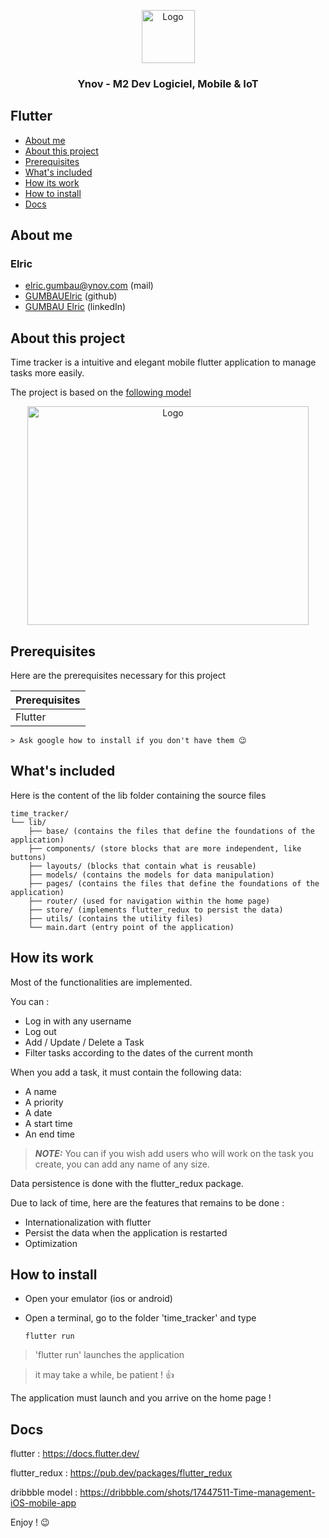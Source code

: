 <p align="center">
  <a href="https://example.com/">
    <img src="https://pbs.twimg.com/profile_images/979714483387092994/PMI-aUXp_400x400.jpg" alt="Logo" width=85 height=85>
  </a>

<h3 align="center">Ynov - M2 Dev Logiciel, Mobile & IoT</h3>
</p>

## Flutter

- [About me](#about-me)
- [About this project](#about-this-project)
- [Prerequisites](#prerequisites)
- [What's included](#whats-included)
- [How its work](#how-its-work)
- [How to install](#how-to-install)
- [Docs](#docs)

## About me

### Elric

- elric.gumbau@ynov.com (mail)
- [GUMBAUElric](https://github.com/GUMBAUElric) (github)
- [GUMBAU Elric](https://fr.linkedin.com/in/elric-gumbau-30943417a/) (linkedIn)

## About this project

Time tracker is a intuitive and elegant mobile flutter application to manage tasks more easily.

The project is based on the [following model](https://dribbble.com/shots/17447511-Time-management-iOS-mobile-app)

<p align="center">
    <img src="https://cdn.dribbble.com/users/1998175/screenshots/17447511/media/e5c9c2407b87a7cae14ea6aff31c227b.jpg" alt="Logo" width=450 height=350>
</p>

## Prerequisites

Here are the prerequisites necessary for this project

| Prerequisites |         
|---------------|
| Flutter       | 

    > Ask google how to install if you don't have them 😉

## What's included

Here is the content of the lib folder containing the source files

```text
time_tracker/
└── lib/
    ├── base/ (contains the files that define the foundations of the application)
    ├── components/ (store blocks that are more independent, like buttons)
    ├── layouts/ (blocks that contain what is reusable)
    ├── models/ (contains the models for data manipulation)
    ├── pages/ (contains the files that define the foundations of the application)
    ├── router/ (used for navigation within the home page)
    ├── store/ (implements flutter_redux to persist the data)
    ├── utils/ (contains the utility files)
    └── main.dart (entry point of the application)
```

## How its work

Most of the functionalities are implemented.

You can :

- Log in with any username
- Log out
- Add / Update / Delete a Task
- Filter tasks according to the dates of the current month

When you add a task, it must contain the following data:

- A name
- A priority
- A date
- A start time
- An end time

> **_NOTE:_** You can if you wish add users who will work on the task you create, you can add any name of any size.

Data persistence is done with the flutter_redux package.

Due to lack of time, here are the features that remains to be done :

- Internationalization with flutter
- Persist the data when the application is restarted
- Optimization

## How to install

- Open your emulator (ios or android)

- Open a terminal, go to the folder 'time_tracker' and type

      flutter run

> 'flutter run' launches the application

> it may take a while, be patient ! 👍

The application must launch and you arrive on the home page !

## Docs

flutter : https://docs.flutter.dev/

flutter_redux : https://pub.dev/packages/flutter_redux

dribbble model : https://dribbble.com/shots/17447511-Time-management-iOS-mobile-app

Enjoy ! 😉
